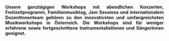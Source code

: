 <div align="justify"> <h4>
Unsere ganztägigen Workshops mit abendlichen Konzerten, Freitzeitprogramm, Familienmusiktag, Jam Sessions und internationalem DozentInnenteam gehören zu den innovativsten und umfangreichsten Musikworkshops in Österreich. Die Workshops sind für weniger erfahrene sowie fortgeschrittene InstrumentalistInnen und SängerInnen geeignet.
</h4></div>

<!--
#### In ganztägigen Workshops kann man in familiärer und ungezwungener Atmosphäre gemeinsam mit einem internationalen DozentInnenteam in Ensembles und Master Classes die afro-amerikanische Musikform des Jazz und seine vielen Ableger wie Blues, Soul und R&B erforschen und perfektionieren. Empfehlenswert für SängerInnen sind unser „RiseUp! Gospelchor“ oder „Your Voice on Stage“ Workshop. Die Workshops sind in unterschiedliche Schwierigkeitsstufen eingeteilt und daher auch für TeilnehmerInnen mit weniger Erfahrung geeignet. Allabendliche Jam Sessions, Konzerte und gemeinsame Aktivitäten machen den NYCMM zu einem unvergesslichen Erlebnis.
-->